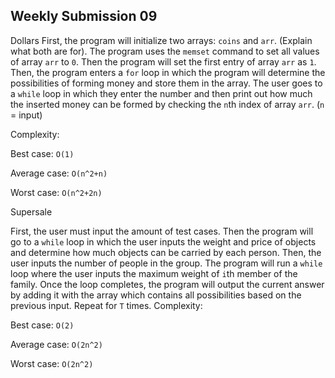 Weekly Submission 09
--------------------
Dollars
First, the program will initialize two arrays: ```coins``` and ```arr```. (Explain what both are for). The program uses the ```memset``` command to set all values of array ```arr``` to ```0```. Then the program will set the first entry of array ```arr``` as ```1```. Then, the program enters a ```for``` loop in which the program will determine the possibilities of forming money and store them in the array.
The user goes to a ```while``` loop in which they enter the number and then print out how much the inserted money can be formed by checking the ```n```th index of array ```arr```. (```n``` = input)

Complexity:

Best case: ```O(1)```

Average case: ```O(n^2+n)```

Worst case: ```O(n^2+2n)```

Supersale

First, the user must input the amount of test cases. Then the program will go to a ```while``` loop in which the user inputs the weight and price of objects and determine how much objects can be carried by each person. Then, the user inputs the number of people in the group. The program will run a ```while``` loop where the user inputs the maximum weight of ```i```th member of the family. Once the loop completes, the program will output the current answer by adding it with the array which contains all possibilities based on the previous input. Repeat for ```T``` times.
Complexity:

Best case: ```O(2)```

Average case: ```O(2n^2)```

Worst case: ```O(2n^2)```

